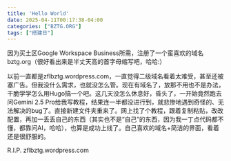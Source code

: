 ```yaml
---
title: 'Hello World'
date: 2025-04-11T00:17:38-04:00
categories: ["BZTG.ORG"]
tags: ["搭建日"]
---
```

因为买土区Google Workspace Business所需，注册了一个蛮喜欢的域名bztg.org（很好看出来是半丈天高的首字母缩写吧，哈哈:）

以前一直都是zflbztg.wordpress.com，一直觉得二级域名看着太难受，甚至还被塞广告。但我没什么需求，也就没怎么管。现在有域名了，放那不用也不是办法，干脆学学怎么用Hugo搞一个吧。这几天没怎么休息好，昏头了，一开始竟然跑去问Gemini 2.5 Pro给我写教程，结果连一半都没进行到，就悲惨地遇到奇怪的、无法解决的bug了。直接新建文件夹重来了。网上找了个教程，跟着复制粘贴，改改配置，再加一丢丢自己的东西（其实也不是“自己”的东西，因为我一丁点代码都不懂，都靠问AI，哈哈），也算是成功上线了。自己喜欢的域名+简洁的界面，看着还是很舒服的。

R.I.P. zflbztg.wordpress.com